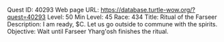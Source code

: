 Quest ID: 40293
Web page URL: https://database.turtle-wow.org/?quest=40293
Level: 50
Min Level: 45
Race: 434
Title: Ritual of the Farseer
Description: I am ready, $C. Let us go outside to commune with the spirits.
Objective: Wait until Farseer Yharg'osh finishes the ritual.
